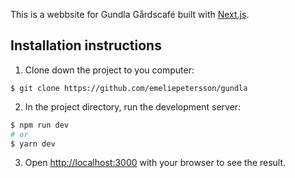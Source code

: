 This is a webbsite for Gundla Gårdscafé built with [Next.js](https://nextjs.org/).

## Installation instructions

 1. Clone down the project to you computer:
```
$ git clone https://github.com/emeliepetersson/gundla
```

2. In the project directory, run the development server:

```bash
$ npm run dev
# or
$ yarn dev
```

3. Open [http://localhost:3000](http://localhost:3000) with your browser to see the result.

